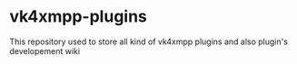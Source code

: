 vk4xmpp-plugins
===============

This repository used to store all kind of vk4xmpp plugins and also plugin's developement wiki
